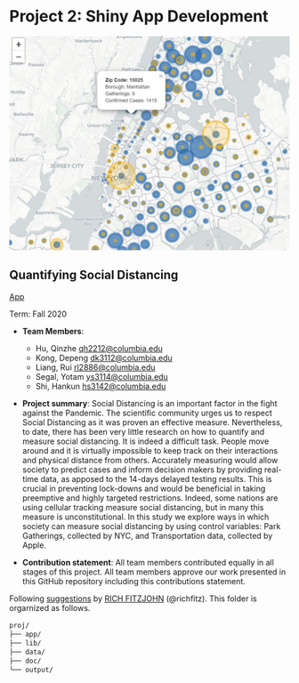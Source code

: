 # Project 2: Shiny App Development
![screenshot](doc/figs/map_intro.JPG)

## Quantifying Social Distancing
[App](https://ruiiii2886.shinyapps.io/social_distance/)

Term: Fall 2020

+ **Team Members**:
	+ Hu, Qinzhe  qh2212@columbia.edu
	+ Kong, Depeng  dk3112@columbia.edu
	+ Liang, Rui  rl2886@columbia.edu
	+ Segal, Yotam  ys3114@columbia.edu
	+ Shi, Hankun  hs3142@columbia.edu

+ **Project summary**: 
	Social Distancing is an important factor in the fight against the Pandemic. The scientific community urges us to respect Social Distancing as it was proven an effective measure. 
	Nevertheless, to date, there has been very little research on how to quantify and measure social distancing. It is indeed a difficult task. People move around and it is virtually impossible to keep track on their interactions and physical distance from others. 
	Accurately measuring would allow society to predict cases and inform decision makers by providing real-time data, as apposed to the 14-days delayed testing results. 
	This is crucial in preventing lock-downs and would be beneficial in taking preemptive and highly targeted restrictions. Indeed, some nations are using cellular tracking measure social distancing, but in many this measure is unconstitutional. 
	In this study we explore ways in which society can measure social distancing by using control variables: Park Gatherings, collected by NYC, and Transportation data, collected by Apple.
+ **Contribution statement**: All team members contributed equally in all stages of this project. All team members approve our work presented in this GitHub repository including this contributions statement. 

Following [suggestions](http://nicercode.github.io/blog/2013-04-05-projects/) by [RICH FITZJOHN](http://nicercode.github.io/about/#Team) (@richfitz). This folder is orgarnized as follows.

```
proj/
├── app/
├── lib/
├── data/
├── doc/
└── output/
```

